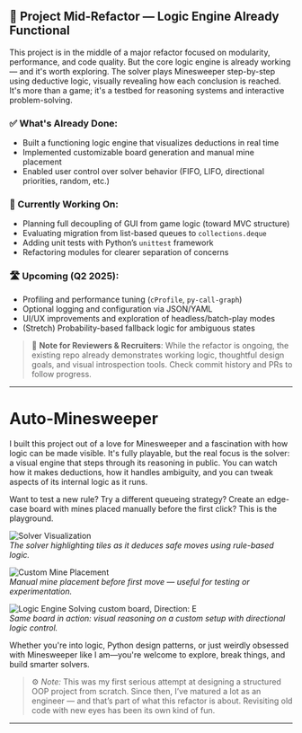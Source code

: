 ## 🚧 Project Mid-Refactor — Logic Engine Already Functional

This project is in the middle of a major refactor focused on modularity, performance, and code quality. But the core logic engine is already working — and it's worth exploring. The solver plays Minesweeper step-by-step using deductive logic, visually revealing how each conclusion is reached. It's more than a game; it's a testbed for reasoning systems and interactive problem-solving.

### ✅ What's Already Done:

- Built a functioning logic engine that visualizes deductions in real time  
- Implemented customizable board generation and manual mine placement  
- Enabled user control over solver behavior (FIFO, LIFO, directional priorities, random, etc.)  

### 🔧 Currently Working On:

- Planning full decoupling of GUI from game logic (toward MVC structure)  
- Evaluating migration from list-based queues to `collections.deque`  
- Adding unit tests with Python’s `unittest` framework  
- Refactoring modules for clearer separation of concerns  

### 🛣️ Upcoming (Q2 2025):

- Profiling and performance tuning (`cProfile`, `py-call-graph`)  
- Optional logging and configuration via JSON/YAML  
- UI/UX improvements and exploration of headless/batch-play modes  
- (Stretch) Probability-based fallback logic for ambiguous states  

> 🧠 **Note for Reviewers & Recruiters**: While the refactor is ongoing, the existing repo already demonstrates working logic, thoughtful design goals, and visual introspection tools. Check commit history and PRs to follow progress.

---

# Auto-Minesweeper

I built this project out of a love for Minesweeper and a fascination with how logic can be made visible. It's fully playable, but the real focus is the solver: a visual engine that steps through its reasoning in public. You can watch how it makes deductions, how it handles ambiguity, and you can tweak aspects of its internal logic as it runs.

Want to test a new rule? Try a different queueing strategy? Create an edge-case board with mines placed manually before the first click? This is the playground.

![Solver Visualization](https://github.com/user-attachments/assets/72be0ec7-9531-4c12-8c2b-a243bd46f969)  
*The solver highlighting tiles as it deduces safe moves using rule-based logic.*

![Custom Mine Placement](https://github.com/user-attachments/assets/d1809a5c-b2b2-4b12-bee3-7cd2957f3850)  
*Manual mine placement before first move — useful for testing or experimentation.*

![Logic Engine Solving custom board, Direction: E](https://github.com/user-attachments/assets/37c7b527-0d01-4750-b1f5-983ba103222f)  
*Same board in action: visual reasoning on a custom setup with directional logic control.*

Whether you're into logic, Python design patterns, or just weirdly obsessed with Minesweeper like I am—you're welcome to explore, break things, and build smarter solvers.

> ⚙️ *Note:* This was my first serious attempt at designing a structured OOP project from scratch. Since then, I’ve matured a lot as an engineer — and that’s part of what this refactor is about. Revisiting old code with new eyes has been its own kind of fun.

---
